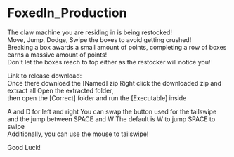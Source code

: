 # FoxedIn_Production
The claw machine you are residing in is being restocked! 
<br/>
Move, Jump, Dodge, Swipe the boxes to avoid getting crushed! 
<br/>
Breaking a box awards a small amount of points, completing a row of boxes earns a massive amount of points!
<br/>
Don't let the boxes reach to top either as the restocker will notice you!
<br/>

Link to release download: 
<br/>
Once there download the [Named] zip Right click the downloaded zip and extract all Open the extracted folder, 
<br/>
then open the [Correct] folder and run the [Executable] inside

A and D for left and right
You can swap the button used for the tailswipe and the jump between SPACE and W
The default is W to jump SPACE to swipe
<br/>
Additionally, you can use the mouse to tailswipe!

Good Luck!

